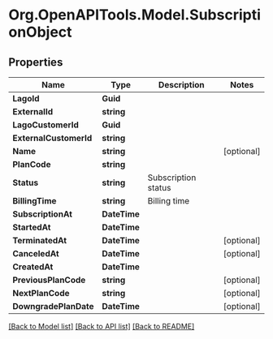 # Org.OpenAPITools.Model.SubscriptionObject

## Properties

Name | Type | Description | Notes
------------ | ------------- | ------------- | -------------
**LagoId** | **Guid** |  | 
**ExternalId** | **string** |  | 
**LagoCustomerId** | **Guid** |  | 
**ExternalCustomerId** | **string** |  | 
**Name** | **string** |  | [optional] 
**PlanCode** | **string** |  | 
**Status** | **string** | Subscription status | 
**BillingTime** | **string** | Billing time | 
**SubscriptionAt** | **DateTime** |  | 
**StartedAt** | **DateTime** |  | 
**TerminatedAt** | **DateTime** |  | [optional] 
**CanceledAt** | **DateTime** |  | [optional] 
**CreatedAt** | **DateTime** |  | 
**PreviousPlanCode** | **string** |  | [optional] 
**NextPlanCode** | **string** |  | [optional] 
**DowngradePlanDate** | **DateTime** |  | [optional] 

[[Back to Model list]](../README.md#documentation-for-models) [[Back to API list]](../README.md#documentation-for-api-endpoints) [[Back to README]](../README.md)


